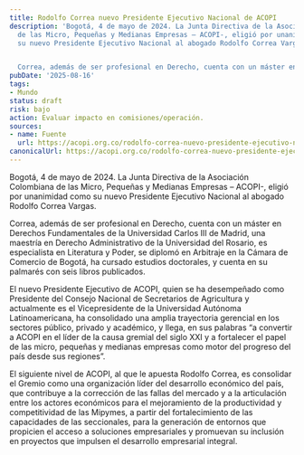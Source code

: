 ```yaml
---
title: Rodolfo Correa nuevo Presidente Ejecutivo Nacional de ACOPI
description: 'Bogotá, 4 de mayo de 2024. La Junta Directiva de la Asociación Colombiana
  de las Micro, Pequeñas y Medianas Empresas – ACOPI-, eligió por unanimidad como
  su nuevo Presidente Ejecutivo Nacional al abogado Rodolfo Correa Vargas.


  Correa, además de ser profesional en Derecho, cuenta con un máster en…'
pubDate: '2025-08-16'
tags:
- Mundo
status: draft
risk: bajo
action: Evaluar impacto en comisiones/operación.
sources:
- name: Fuente
  url: https://acopi.org.co/rodolfo-correa-nuevo-presidente-ejecutivo-nacional-de-acopi/
canonicalUrl: https://acopi.org.co/rodolfo-correa-nuevo-presidente-ejecutivo-nacional-de-acopi/
---
```

Bogotá, 4 de mayo de 2024. La Junta Directiva de la Asociación Colombiana de las Micro, Pequeñas y Medianas Empresas – ACOPI-, eligió por unanimidad como su nuevo Presidente Ejecutivo Nacional al abogado Rodolfo Correa Vargas.

Correa, además de ser profesional en Derecho, cuenta con un máster en Derechos Fundamentales de la Universidad Carlos III de Madrid, una maestría en Derecho Administrativo de la Universidad del Rosario, es especialista en Literatura y Poder, se diplomó en Arbitraje en la Cámara de Comercio de Bogotá, ha cursado estudios doctorales, y cuenta en su palmarés con seis libros publicados.

El nuevo Presidente Ejecutivo de ACOPI, quien se ha desempeñado como Presidente del Consejo Nacional de Secretarios de Agricultura y actualmente es el Vicepresidente de la Universidad Autónoma Latinoamericana, ha consolidado una amplia trayectoria gerencial en los sectores público, privado y académico, y llega, en sus palabras “a convertir a ACOPI en el líder de la causa gremial del siglo XXI y a fortalecer el papel de las micro, pequeñas y medianas empresas como motor del progreso del país desde sus regiones”.

El siguiente nivel de ACOPI, al que le apuesta Rodolfo Correa, es consolidar el Gremio como una organización líder del desarrollo económico del país, que contribuye a la corrección de las fallas del mercado y a la articulación entre los actores económicos para el mejoramiento de la productividad y competitividad de las Mipymes, a partir del fortalecimiento de las capacidades de las seccionales, para la generación de entornos que propicien el acceso a soluciones empresariales y promuevan su inclusión en proyectos que impulsen el desarrollo empresarial integral.